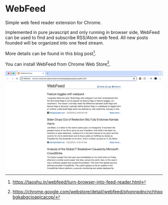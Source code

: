 # WebFeed

Simple web feed reader extension for Chrome.

Implemented in pure javascript and only running in browser side, WebFeed can
be used to find and subscribe RSS/Atom web feed. All new posts founded will be
organized into one feed stream.

More details can be found in this blog post[^post].

[^post]: <https://taoshu.in/webfeed/turn-browser-into-feed-reader.html>

You can install WebFeed from Chrome Web Store[^chrome].

[^chrome]: <https://chrome.google.com/webstore/detail/webfeed/phonnpdncnchhpobgkabgcjoapjcacop/>

![WebFeed Reading List](./webfeed.jpg)
